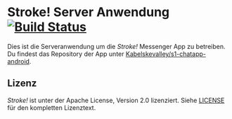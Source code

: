 Stroke! Server Anwendung [![Build Status](https://travis-ci.org/Kabelskevalley/s1-chatapp-server.svg?branch=master)](https://travis-ci.org/Kabelskevalley/s1-chatapp-server)
=======

Dies ist die Serveranwendung um die *Stroke!* Messenger App zu betreiben. Du findest das Repository der App unter [Kabelskevalley/s1-chatapp-android](https://github.com/Kabelskevalley/s1-chatapp-android).

Lizenz
------

*Stroke!* ist unter der Apache License, Version 2.0 lizenziert. Siehe [LICENSE](https://github.com/Kabelskevalley/s1-chatapp-server/blob/master/LICENSE) für den kompletten Lizenztext.